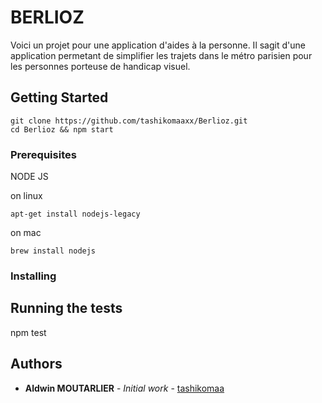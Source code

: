# BERLIOZ

Voici un projet pour une application d'aides à la personne.
Il sagit d'une application permetant de simplifier les trajets
dans le métro parisien pour les personnes porteuse de handicap visuel.
## Getting Started

```
git clone https://github.com/tashikomaaxx/Berlioz.git
cd Berlioz && npm start
```
### Prerequisites

NODE JS

on linux
```
apt-get install nodejs-legacy
```

on mac 
```
brew install nodejs
```

### Installing


## Running the tests

npm test

## Authors

* **Aldwin MOUTARLIER** - *Initial work* - [tashikomaa](https://github.com/tashikomaa)

